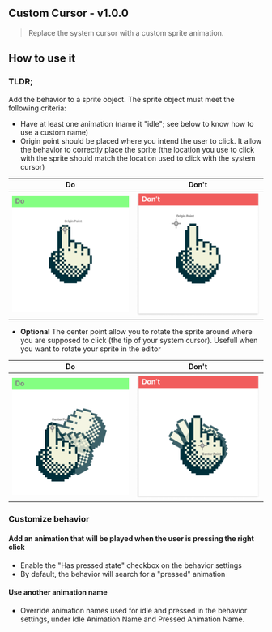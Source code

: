 ## Custom Cursor - v1.0.0

> Replace the system cursor with a custom sprite animation.

## How to use it

### TLDR;

Add the behavior to a sprite object. The sprite object must meet the following criteria:

- Have at least one animation (name it "idle"; see below to know how to use a custom name)
- Origin point should be placed where you intend the user to click. It allow the behavior to correctly place the sprite (the location you use to click with the sprite should match the location used to click with the system cursor)

| Do | Don't |
|----|-------|
| ![Do place origin](./assets/Do%20origin.png) | ![Don't place origin](./assets/Don't%20origin.png) |


- **Optional** The center point allow you to rotate the sprite around where you are supposed to click (the tip of your system cursor). Usefull when you want to rotate your sprite in the editor

| Do | Don't |
|----|-------|
| ![Do place rotation](./assets/Do%20rotation.png) | ![Don't place rotation](./assets/Don't%20rotation.png) |

### Customize behavior

#### Add an animation that will be played when the user is pressing the right click

- Enable the "Has pressed state" checkbox on the behavior settings
- By default, the behavior will search for a "pressed" animation

#### Use another animation name

- Override animation names used for idle and pressed in the behavior settings, under Idle Animation Name and Pressed Animation Name.